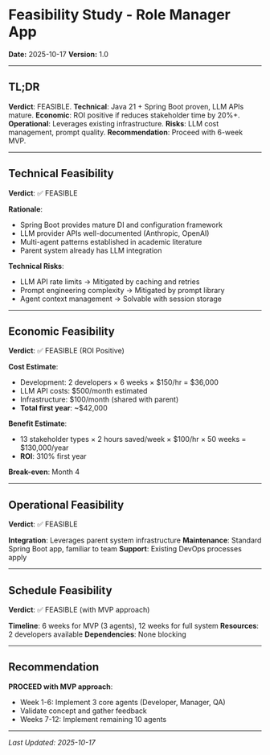 # Feasibility Study - Role Manager App

**Date:** 2025-10-17
**Version:** 1.0

---

## TL;DR

**Verdict**: FEASIBLE. **Technical**: Java 21 + Spring Boot proven, LLM APIs mature. **Economic**: ROI positive if reduces stakeholder time by 20%+. **Operational**: Leverages existing infrastructure. **Risks**: LLM cost management, prompt quality. **Recommendation**: Proceed with 6-week MVP.

---

## Technical Feasibility

**Verdict**: ✅ FEASIBLE

**Rationale**:
- Spring Boot provides mature DI and configuration framework
- LLM provider APIs well-documented (Anthropic, OpenAI)
- Multi-agent patterns established in academic literature
- Parent system already has LLM integration

**Technical Risks**:
- LLM API rate limits → Mitigated by caching and retries
- Prompt engineering complexity → Mitigated by prompt library
- Agent context management → Solvable with session storage

---

## Economic Feasibility

**Verdict**: ✅ FEASIBLE (ROI Positive)

**Cost Estimate**:
- Development: 2 developers × 6 weeks × $150/hr = $36,000
- LLM API costs: $500/month estimated
- Infrastructure: $100/month (shared with parent)
- **Total first year**: ~$42,000

**Benefit Estimate**:
- 13 stakeholder types × 2 hours saved/week × $100/hr × 50 weeks = $130,000/year
- **ROI**: 310% first year

**Break-even**: Month 4

---

## Operational Feasibility

**Verdict**: ✅ FEASIBLE

**Integration**: Leverages parent system infrastructure
**Maintenance**: Standard Spring Boot app, familiar to team
**Support**: Existing DevOps processes apply

---

## Schedule Feasibility

**Verdict**: ✅ FEASIBLE (with MVP approach)

**Timeline**: 6 weeks for MVP (3 agents), 12 weeks for full system
**Resources**: 2 developers available
**Dependencies**: None blocking

---

## Recommendation

**PROCEED with MVP approach**:
- Week 1-6: Implement 3 core agents (Developer, Manager, QA)
- Validate concept and gather feedback
- Weeks 7-12: Implement remaining 10 agents

---

*Last Updated: 2025-10-17*
